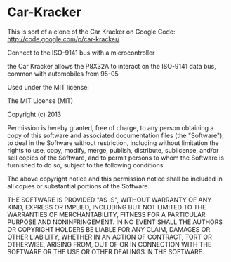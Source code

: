 Car-Kracker
===========

This is sort of a clone of the Car Kracker on Google Code: http://code.google.com/p/car-kracker/

Connect to the ISO-9141 bus with a microcontroller

the Car Kracker allows the P8X32A to interact on the ISO-9141 data bus, common with automobiles from 95-05

Used under the MIT license:

The MIT License (MIT)

Copyright (c) 2013 

Permission is hereby granted, free of charge, to any person obtaining a copy
of this software and associated documentation files (the "Software"), to deal
in the Software without restriction, including without limitation the rights
to use, copy, modify, merge, publish, distribute, sublicense, and/or sell
copies of the Software, and to permit persons to whom the Software is
furnished to do so, subject to the following conditions:

The above copyright notice and this permission notice shall be included in
all copies or substantial portions of the Software.

THE SOFTWARE IS PROVIDED "AS IS", WITHOUT WARRANTY OF ANY KIND, EXPRESS OR
IMPLIED, INCLUDING BUT NOT LIMITED TO THE WARRANTIES OF MERCHANTABILITY,
FITNESS FOR A PARTICULAR PURPOSE AND NONINFRINGEMENT. IN NO EVENT SHALL THE
AUTHORS OR COPYRIGHT HOLDERS BE LIABLE FOR ANY CLAIM, DAMAGES OR OTHER
LIABILITY, WHETHER IN AN ACTION OF CONTRACT, TORT OR OTHERWISE, ARISING FROM,
OUT OF OR IN CONNECTION WITH THE SOFTWARE OR THE USE OR OTHER DEALINGS IN
THE SOFTWARE.
